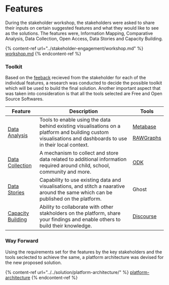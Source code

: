 # Features

During the stakeholder workshop, the stakeholders were asked to share their inputs on certain suggested features and what they would like to see as the solutions. The features were, Information Mapping, Comparative Analysis, Data Collection, Open Access, Data Stories and Capacity Building.

{% content-ref url="../stakeholder-engagement/workshop.md" %}
[workshop.md](../stakeholder-engagement/workshop.md)
{% endcontent-ref %}

### Toolkit

Based on the [feeback](https://github.com/The-Data-for-Children-Collaborative/noral-user-research/tree/main/research/02-stakeholder-workshop/feature-feedback) recieved from the stakeholder for each of the individual features, a research was conducted to decide the possible toolkit which will be used to build the final solution. Another important aspect that was taken into consideration is that all the tools selected are Free and Open Source Softwares.

| Feature                                                                                                                     | Description                                                                                                                                                  | Tools                                                                                                                                                                                                                                                 |
| --------------------------------------------------------------------------------------------------------------------------- | ------------------------------------------------------------------------------------------------------------------------------------------------------------ | ----------------------------------------------------------------------------------------------------------------------------------------------------------------------------------------------------------------------------------------------------- |
| [Data Analysis](https://github.com/The-Data-for-Children-Collaborative/noral-tech-research/tree/main/data-analysis)         | Tools to enable using the data behind existing visualisations on a platform and building custom visualisations and dashboards to use in their local context. | <p><a href="https://github.com/The-Data-for-Children-Collaborative/noral-tech-research/blob/main/data-analysis/004-metabase.md">Metabase</a></p><p><a href="https://github.com/The-Data-for-Children-Collaborative/noral-rawgraphs">RAWGraphs</a></p> |
| [Data Collection](https://github.com/The-Data-for-Children-Collaborative/noral-tech-research/blob/main/data-collection)     | A mechanism to collect and store data related to additional information required around child, school, community and more.                                   | [ODK](https://github.com/The-Data-for-Children-Collaborative/noral-tech-research/blob/main/data-collection/006-odk.md)                                                                                                                                |
| [Data Stories](https://github.com/The-Data-for-Children-Collaborative/noral-tech-research/tree/main/data-stories)           | Capability to use existing data and visualisations, and stitch a naarative around the same which can be published on the platform.                           | Ghost                                                                                                                                                                                                                                                 |
| [Capacity Building](https://github.com/The-Data-for-Children-Collaborative/noral-tech-research/tree/main/capacity-building) | Ability to collaborate with other stakholders on the platform, share your findings and enable others to build their knowledge.                               | [Discourse](https://github.com/The-Data-for-Children-Collaborative/noral-tech-research/blob/main/capacity-building/004-discourse.md)                                                                                                                  |

### Way Forward

Using the requirements set for the features by the key stakeholders and the tools seclected to achieve the same, a platform architecture was devised for the new proposed solution.

{% content-ref url="../../solution/platform-architecture/" %}
[platform-architecture](../../solution/platform-architecture/)
{% endcontent-ref %}
